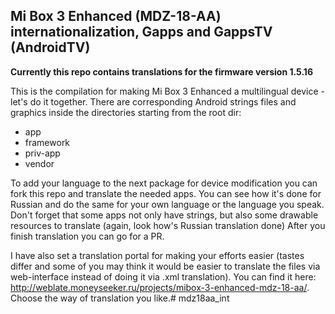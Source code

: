 Mi Box 3 Enhanced (MDZ-18-AA) internationalization, Gapps and GappsTV (AndroidTV)
----------------------------------------------------------------------------

**Currently this repo contains translations for the firmware version 1.5.16**

This is the compilation for making Mi Box 3 Enhanced a multilingual device - let's do it together.
There are corresponding Android strings files and graphics inside the directories starting from the root dir:
 - app
 - framework
 - priv-app
 - vendor

To add your language to the next package for device modification you can fork this repo and translate the needed apps. You can see how it's done for Russian and do the same for your own language or the language you speak. Don't forget that some apps not only have strings, but also some drawable resources to translate (again, look how's Russian translation done)
After you finish translation you can go for a PR.

I have also set a translation portal for making your efforts easier (tastes differ and some of you may think it would be easier to translate the files via web-interface instead of doing it via .xml translation). You can find it here: http://weblate.moneyseeker.ru/projects/mibox-3-enhanced-mdz-18-aa/. Choose the way of translation you like.# mdz18aa_int
